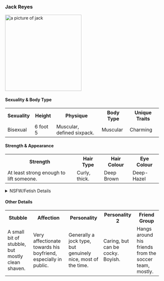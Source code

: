 ### Jack Reyes
<img src="https://i.imgur.com/SXj4IeS.png" alt="a picture of jack" height="250">

#### Sexuality & Body Type

<table class="tg">
  <tr>
    <th class="tg-0pky">Sexuality<br></th>
    <th class="tg-0pky">Height</th>
    <th class="tg-0pky">Physique</th>
    <th class="tg-0pky">Body Type</th>
    <th class="tg-0pky">Unique Traits</th>
  </tr>
  <tr>
    <td class="tg-0pky">Bisexual</td>
    <td class="tg-0pky">6 foot 5</td>
    <td class="tg-0pky">Muscular, defined sixpack.<br></td>
    <td class="tg-0pky">Muscular</td>
    <td class="tg-0pky">Charming</td>
  </tr>
</table>

#### Strength & Appearance

<table class="tg">
  <tr>
    <th class="tg-0pky">Strength<br></th>
    <th class="tg-0pky">Hair Type</th>
    <th class="tg-0pky">Hair Colour</th>
    <th class="tg-0pky">Eye Colour</th>
  </tr>
  <tr>
    <td class="tg-0pky">At least strong enough to lift someone.</td>
    <td class="tg-0pky">Curly, thick.</td>
    <td class="tg-0pky">Deep Brown<br></td>
    <td class="tg-0pky">Deep-Hazel</td>
  </tr>
</table>

<details>
  <summary>
    NSFW/Fetish Details
    </summary>
  Has a muscular ass, lightly trimmed and barely noticeable hair on the asscheeks, immense hair in the asscrack, usually swampy, as he can't be bothered to trim it. Never holds back his gas, and is generally a gassy person. Farts every time he cums. Moderately easily aroused.
</details>

#### Other Details

<table class="tg">
  <tr>
    <th class="tg-0pky">Stubble<br></th>
    <th class="tg-0pky">Affection<br></th>
    <th class="tg-0pky">Personality<br></th>
    <th class="tg-0pky">Personality 2<br></th>
    <th class="tg-0pky">Friend Group<br></th>
  </tr>
  <tr>
    <td class="tg-0pky">A small bit of stubble, but mostly clean shaven.</td>
    <td class="tg-0pky">Very affectionate towards his boyfriend, especially in public.</td>
    <td class="tg-0pky">Generally a jock type, but genuinely nice, most of the time.</td>
    <td class="tg-0pky">Caring, but can be cocky. Boyish.</td>
    <td class="tg-0pky">Hangs around his friends from the soccer team, mostly.</td>
  </tr>
</table>
